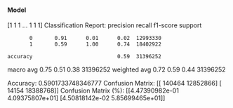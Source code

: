 #### Model
[1 1 1 ... 1 1 1]
Classification Report:
              precision    recall  f1-score   support

           0       0.91      0.01      0.02  12993330
           1       0.59      1.00      0.74  18402922

    accuracy                           0.59  31396252
   macro avg       0.75      0.51      0.38  31396252
weighted avg       0.72      0.59      0.44  31396252

Accuracy: 0.5901733748346777
Confusion Matrix:
[[  140464 12852866]
 [   14154 18388768]]
Confusion Matrix (%):
[[4.47390982e-01 4.09375807e+01]
 [4.50818142e-02 5.85699465e+01]]
